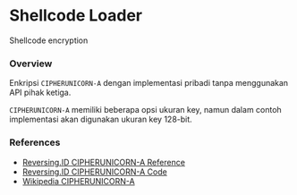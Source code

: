 # Shellcode Loader 

Shellcode encryption

### Overview

Enkripsi `CIPHERUNICORN-A` dengan implementasi pribadi tanpa menggunakan API pihak ketiga.

`CIPHERUNICORN-A` memiliki beberapa opsi ukuran key, namun dalam contoh implementasi akan digunakan ukuran key 128-bit.

### References

- [Reversing.ID CIPHERUNICORN-A Reference](https://github.com/ReversingID/Crypto-Reference/blob/master/References/Modern/Block-Cipher/CIPHERUNICORN-A)
- [Reversing.ID CIPHERUNICORN-A Code](https://github.com/ReversingID/Crypto-Reference/blob/master/Codes/Cipher/Block/CIPHERUNICORN-A/code.c)
- [Wikipedia CIPHERUNICORN-A](https://en.wikipedia.org/wiki/CIPHERUNICORN-A)